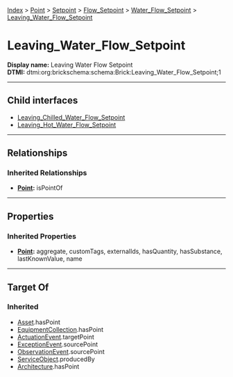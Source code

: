 [Index](../../../../../Index.md) > [Point](../../../../Point.md) > [Setpoint](../../../Setpoint.md) > [Flow_Setpoint](../../Flow_Setpoint.md) > [Water_Flow_Setpoint](../Water_Flow_Setpoint.md) > [Leaving_Water_Flow_Setpoint](#)
# Leaving_Water_Flow_Setpoint

**Display name:** Leaving Water Flow Setpoint<br />
**DTMI:** dtmi:org:brickschema:schema:Brick:Leaving_Water_Flow_Setpoint;1

---

## Child interfaces
* [Leaving_Chilled_Water_Flow_Setpoint](Leaving_Chilled_Water_Flow_Setpoint.md)
* [Leaving_Hot_Water_Flow_Setpoint](Leaving_Hot_Water_Flow_Setpoint.md)

---

## Relationships

### Inherited Relationships
* **[Point](../../../../Point.md):** isPointOf

---

## Properties

### Inherited Properties
* **[Point](../../../../Point.md):** aggregate, customTags, externalIds, hasQuantity, hasSubstance, lastKnownValue, name

---

## Target Of
### Inherited
* [Asset](../../../../../Asset/Asset.md).hasPoint
* [EquipmentCollection](../../../../../Collection/EquipmentCollection.md).hasPoint
* [ActuationEvent](../../../../../Event/PointEvent/ActuationEvent.md).targetPoint
* [ExceptionEvent](../../../../../Event/PointEvent/ExceptionEvent.md).sourcePoint
* [ObservationEvent](../../../../../Event/PointEvent/ObservationEvent.md).sourcePoint
* [ServiceObject](../../../../../Information/ServiceObject/ServiceObject.md).producedBy
* [Architecture](../../../../../Space/Architecture/Architecture.md).hasPoint
